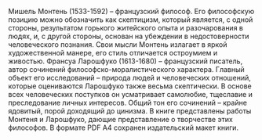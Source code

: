 <!--2024-01-21 22:33:02-->
Мишель Монтень (1533-1592) – французский философ. Его философскую позицию можно обозначить как скептицизм, который является, с одной стороны, результатом горького житейского опыта и разочарования в людях, и, с другой стороны, основан на убеждении в недостоверности человеческого познания. Свои мысли Монтень излагает в яркой художественной манере, его стиль отличается остроумием и живостью.
Франсуа Ларошфуко (1613-1680) – французский писатель, автор сочинений философско-моралистического характера. Главный объект его исследований – природа людей и человеческих отношений, которые оцениваются Ларошфуко также весьма скептически. В основе всех человеческих поступков он усматривает самолюбие, тщеславие и преследование личных интересов. Общий тон его сочинений – крайне ядовитый, порой доходящий до цинизма.
В книге представлены работы Монтеня и Ларошфуко, дающие представление о творчестве этих философов.
В формате PDF A4 сохранен издательский макет книги.